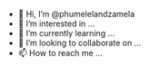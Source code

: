 - 👋 Hi, I’m @phumelelandzamela
- 👀 I’m interested in ...
- 🌱 I’m currently learning ...
- 💞️ I’m looking to collaborate on ...
- 📫 How to reach me ...

<!---
phumelelandzamela/phumelelandzamela is a ✨ special ✨ repository because its `README.md` (this file) appears on your GitHub profile.
You can click the Preview link to take a look at your changes.
--->
